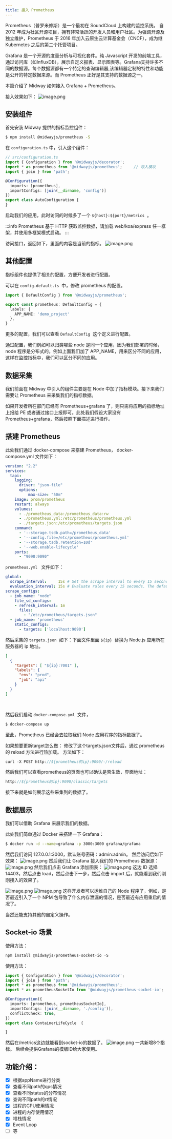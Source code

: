 ```yaml
---
title: 接入 Prometheus
---
```


  Prometheus（普罗米修斯）是一个最初在 SoundCloud 上构建的监控系统。 自 2012 年成为社区开源项目，拥有非常活跃的开发人员和用户社区。为强调开源及独立维护，Prometheus 于 2016 年加入云原生云计算基金会（CNCF），成为继 Kubernetes 之后的第二个托管项目。


Grafana 是一个开源的度量分析与可视化套件。纯 Javascript 开发的前端工具，通过访问库（如InfluxDB），展示自定义报表、显示图表等。Grafana支持许多不同的数据源。每个数据源都有一个特定的查询编辑器,该编辑器定制的特性和功能是公开的特定数据来源。而 Prometheus 正好是其支持的数据源之一。


本篇介绍了 Midway 如何接入 Grafana + Prometheus。


接入效果如下：
![image.png](https://cdn.nlark.com/yuque/0/2021/png/187105/1617259935548-a2df4339-3229-4391-bd3d-4ba8e6979d4d.png#height=498&id=KoiiE&margin=%5Bobject%20Object%5D&name=image.png&originHeight=996&originWidth=1914&originalType=binary&ratio=1&size=969345&status=done&style=none&width=957)


## 安装组件


首先安装 Midway 提供的指标监控组件：
```bash
$ npm install @midwayjs/prometheus -S
```
在 `configuration.ts` 中，引入这个组件：
```typescript
// src/configuration.ts
import { Configuration } from '@midwayjs/decorator';
import * as prometheus from '@midwayjs/prometheus';		// 导入模块
import { join } from 'path';

@Configuration({
  imports: [prometheus],														// 引入模块
  importConfigs: [join(__dirname, 'config')]
})
export class AutoConfiguration {
}
```
启动我们的应用，此时访问的时候多了一个 `${host}:${port}/metrics`  。


:::info
Prometheus 基于 HTTP 获取监控数据，请加载 web/koa/express 任一框架，并使用多框架模式启动。
:::


访问接口，返回如下，里面的内容是当前的指标。
![image.png](https://cdn.nlark.com/yuque/0/2021/png/187105/1617260048533-4f725824-9471-40c9-be8b-6dcbf27d9cca.png#height=997&id=DIl0G&margin=%5Bobject%20Object%5D&name=image.png&originHeight=1994&originWidth=2276&originalType=binary&ratio=1&size=1070956&status=done&style=none&width=1138)
## 其他配置


指标组件也提供了相关的配置，方便开发者进行配置。


可以在  `config.default.ts`  中，修改 prometheus  的配置。
```typescript
import { DefaultConfig } from '@midwayjs/prometheus';

export const prometheus: DefaultConfig = {
  labels: {
    APP_NAME: 'demo_project'
  },
}
```
更多的配置，我们可以查看 `DefaultConfig`  这个定义进行配置。


通过配置，我们例如可以归类哪些 node 是同一个应用，因为我们部署的时候，node 程序是分布式的。例如上面我们加了 APP_NAME，用来区分不同的应用，这样在监控指标中，我们可以区分不同的应用。


## 数据采集
我们前面在 Midway 中引入的组件主要是在 Node 中加了指标模块。接下来我们需要让 Prometheus 来采集我们的指标数据。


如果开发者所在部门已经有 Prometheus+grafana 了，则只需将应用的指标地址上报给 PE 或者通过接口上报即可。此处我们假设大家没有 Prometheus+grafana，然后按照下面描述进行操作。
## 搭建 Prometheus
此处我们通过 docker-compose 来搭建 Prometheus， docker-compose.yml 文件如下：
```yaml
version: "2.2"
services:
  tapi:
    logging:
      driver: "json-file"
      options:
          max-size: "50m"
    image: prom/prometheus
    restart: always
    volumes:
      - ./prometheus_data:/prometheus_data:rw
      - ./prometheus.yml:/etc/prometheus/prometheus.yml
      - ./targets.json:/etc/prometheus/targets.json
    command:
      - '--storage.tsdb.path=/prometheus_data'
      - '--config.file=/etc/prometheus/prometheus.yml'
      - '--storage.tsdb.retention=10d'
      - '--web.enable-lifecycle'
    ports:
      - "9090:9090"
```
`prometheus.yml`   文件如下：
```yaml
global:
  scrape_interval:     15s # Set the scrape interval to every 15 seconds. Default is every 1 minute.
  evaluation_interval: 15s # Evaluate rules every 15 seconds. The default is every 1 minute.
scrape_configs:
  - job_name: "node"
    file_sd_configs:
    - refresh_interval: 1m
      files: 
        - "/etc/prometheus/targets.json"
  - job_name: 'prometheus'
    static_configs:
      - targets: ['localhost:9090']
```
然后采集的 `targets.json`  如下：下面文件里面 `${ip}`  替换为 Node.js 应用所在服务器的 ip 地址。
```json
[
  {
    "targets": [ "${ip}:7001" ],
    "labels": {
      "env": "prod",
      "job": "api"
    }
  }
]
```


​

然后我们启动 `docker-compose.yml`  文件，
```bash
$ docker-compose up
```


至此，Prometheus 已经会去拉取我们 Node 应用程序的指标数据了。


如果想要更新target怎么做：
修改了这个targets.json文件后，通过 prometheus 的 reload 方法进行热加载。
方法如下：
```typescript
curl -X POST http://${prometheus的ip}:9090/-/reload
```
然后我们可以查看prometheus的页面也可以确认是否生效，界面地址：
```typescript
http://${prometheus的ip}:9090/classic/targets
```


接下来就是如何展示这些采集到的数据了。


## 数据展示


我们可以借助 Grafana 来展示我们的数据。


此处我们简单通过 Docker 来搭建一下 Grafana：
```bash
$ docker run -d --name=grafana -p 3000:3000 grafana/grafana
```
然后我们访问 127.0.0.1:3000，默认账号密码：admin:admin。
然后访问后如下效果：
![image.png](https://cdn.nlark.com/yuque/0/2021/png/187105/1617260561047-c2643a69-6258-491b-937d-9bfc4558252f.png#height=346&id=yNdWZ&margin=%5Bobject%20Object%5D&name=image.png&originHeight=692&originWidth=1496&originalType=binary&ratio=1&size=551202&status=done&style=none&width=748)
然后我们让 Grafana 接入我们的 Prometheus 数据源：
![image.png](https://cdn.nlark.com/yuque/0/2021/png/187105/1617260581029-1e2e06a8-3054-4ad8-96b5-d50ab9bb1612.png#height=286&id=atAvT&margin=%5Bobject%20Object%5D&name=image.png&originHeight=572&originWidth=1490&originalType=binary&ratio=1&size=169944&status=done&style=none&width=745)
然后我们点击 Grafana 添加图表：
![image.png](https://cdn.nlark.com/yuque/0/2021/png/187105/1620725466020-28793a78-c03b-48fa-bf16-0c9c8ecc1a94.png#clientId=u070308fc-4e5d-4&from=paste&height=741&id=uce167575&margin=%5Bobject%20Object%5D&name=image.png&originHeight=1482&originWidth=2626&originalType=binary&ratio=1&size=310590&status=done&style=none&taskId=uedd61eb7-8e61-488f-963f-f70adb9a651&width=1313)
这边 ID 选择 14403，然后点击 load，然后点击下一步，然后点击 import 后，就能看到我们刚刚接入的效果了。


![image.png](https://cdn.nlark.com/yuque/0/2021/png/187105/1620725497338-a32a8982-d51f-4e74-b511-dc10a7c66d80.png#clientId=u070308fc-4e5d-4&from=paste&height=996&id=uba6ac1f0&margin=%5Bobject%20Object%5D&name=image.png&originHeight=1992&originWidth=3836&originalType=binary&ratio=1&size=1951604&status=done&style=none&taskId=ua7c2fc08-0633-4614-9af0-5bf2da800ef&width=1918)
![image.png](https://cdn.nlark.com/yuque/0/2021/png/187105/1620725514630-4f654f10-ef3a-41f7-b403-02832d3ef7d8.png#clientId=u070308fc-4e5d-4&from=paste&height=998&id=u27a3ae30&margin=%5Bobject%20Object%5D&name=image.png&originHeight=1996&originWidth=3830&originalType=binary&ratio=1&size=2201307&status=done&style=none&taskId=ucee30610-4c1f-4fa8-82fd-a952d5aa9e1&width=1915)
这样开发者可以运维自己的 Node 程序了，例如，是否最近引入了一个 NPM 包导致了什么内存泄漏的情况，是否最近有应用重启的情况了。


当然还能支持其他的自定义操作。
​

## Socket-io 场景
使用方法：
```typescript
npm install @midwayjs/prometheus-socket-io -S
```
使用方法：
```typescript
import { Configuration } from '@midwayjs/decorator';
import { join } from 'path';
import * as prometheus from '@midwayjs/prometheus';
import * as prometheusSocketIo from '@midwayjs/prometheus-socket-io';

@Configuration({
  imports: [prometheus, prometheusSocketIo],
  importConfigs: [join(__dirname, './config')],
  conflictCheck: true,
})
export class ContainerLifeCycle  {

}

```
然后在/metrics这边就能看到socket-io的数据了。
![image.png](https://cdn.nlark.com/yuque/0/2021/png/187105/1631090438583-d925c13c-371a-4037-9f53-edaa34580aab.png#clientId=u24adff00-2245-4&from=paste&height=459&id=u2862ab6b&margin=%5Bobject%20Object%5D&name=image.png&originHeight=918&originWidth=1470&originalType=binary&ratio=1&size=481525&status=done&style=none&taskId=ua4ce06b2-a75d-4e4a-8bd9-c94496dca33&width=735)
一共新增8个指标。
后续会提供Grafana的模版ID给大家使用。
## 功能介绍：

- [x] 根据appName进行分类
- [x] 查看不同path的qps情况
- [x] 查看不同status的分布情况
- [x] 查询不同path的rt情况
- [x] 进程的CPU使用情况
- [x] 进程的内存使用情况
- [x] 堆栈情况
- [x] Event Loop
- [ ] 等